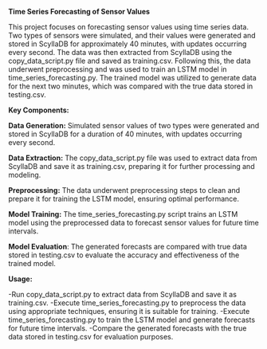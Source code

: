 **Time Series Forecasting of Sensor Values**

This project focuses on forecasting sensor values using time series data. Two types of sensors were simulated, and their values were generated and stored in ScyllaDB for approximately 40 minutes, with updates occurring every second. The data was then extracted from ScyllaDB using the copy_data_script.py file and saved as training.csv. Following this, the data underwent preprocessing and was used to train an LSTM model in time_series_forecasting.py. The trained model was utilized to generate data for the next two minutes, which was compared with the true data stored in testing.csv.

**Key Components:**

**Data Generation:** Simulated sensor values of two types were generated and stored in ScyllaDB for a duration of 40 minutes, with updates occurring every second.

**Data Extraction:** The copy_data_script.py file was used to extract data from ScyllaDB and save it as training.csv, preparing it for further processing and modeling.

**Preprocessing:** The data underwent preprocessing steps to clean and prepare it for training the LSTM model, ensuring optimal performance.

**Model Training:** The time_series_forecasting.py script trains an LSTM model using the preprocessed data to forecast sensor values for future time intervals.

**Model Evaluation**: The generated forecasts are compared with true data stored in testing.csv to evaluate the accuracy and effectiveness of the trained model.

**Usage:**

-Run copy_data_script.py to extract data from ScyllaDB and save it as training.csv.
-Execute time_series_forecasting.py to preprocess the data using appropriate techniques, ensuring it is suitable for training.
-Execute time_series_forecasting.py to train the LSTM model and generate forecasts for future time intervals.
-Compare the generated forecasts with the true data stored in testing.csv for evaluation purposes.
